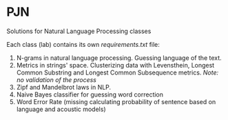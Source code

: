 # PJN
Solutions for Natural Language Processing classes

Each class (lab) contains its own _requirements.txt_ file:

1. N-grams in natural language processing. Guessing language of the text.
2. Metrics in strings' space.
   Clusterizing data with Levensthein, Longest Common Substring and Longest Common Subsequence metrics.
   _Note: no validation of the process_
3. Zipf and Mandelbrot laws in NLP.
4. Naive Bayes classifier for guessing word correction
5. Word Error Rate (missing calculating probability of sentence based on language and acoustic models)
